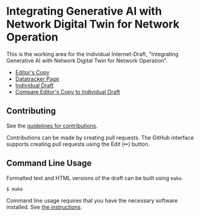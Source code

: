 <!-- regenerate: on (set to off if you edit this file) -->

# Integrating Generative AI with Network Digital Twin for Network Operation

This is the working area for the individual Internet-Draft, "Integrating Generative AI with Network Digital Twin for Network Operation".

* [Editor's Copy](https://QiufangMa.github.io/Agent-architecture/#go.draft-xxx-nmrg-agent-ndt-arch.html)
* [Datatracker Page](https://datatracker.ietf.org/doc/draft-xxx-nmrg-agent-ndt-arch)
* [Individual Draft](https://datatracker.ietf.org/doc/html/draft-xxx-nmrg-agent-ndt-arch)
* [Compare Editor's Copy to Individual Draft](https://QiufangMa.github.io/Agent-architecture/#go.draft-xxx-nmrg-agent-ndt-arch.diff)


## Contributing

See the
[guidelines for contributions](https://github.com/QiufangMa/Agent-architecture/blob/main/CONTRIBUTING.md).

Contributions can be made by creating pull requests.
The GitHub interface supports creating pull requests using the Edit (✏) button.


## Command Line Usage

Formatted text and HTML versions of the draft can be built using `make`.

```sh
$ make
```

Command line usage requires that you have the necessary software installed.  See
[the instructions](https://github.com/martinthomson/i-d-template/blob/main/doc/SETUP.md).

